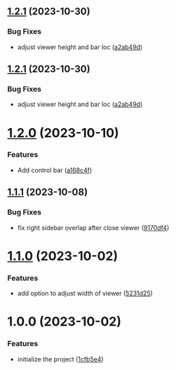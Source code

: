 ## [1.2.1](https://github.com/duydl/logseq-calibre-annotation/compare/v1.2.0...v1.2.1) (2023-10-30)


### Bug Fixes

* adjust viewer height and bar loc ([a2ab49d](https://github.com/duydl/logseq-calibre-annotation/commit/a2ab49da367a84fdc213e65d4f14d1a592ee9720))

## [1.2.1](https://github.com/duydl/logseq-calibre-annotation/compare/v1.2.0...v1.2.1) (2023-10-30)


### Bug Fixes

* adjust viewer height and bar loc ([a2ab49d](https://github.com/duydl/logseq-calibre-annotation/commit/a2ab49da367a84fdc213e65d4f14d1a592ee9720))

# [1.2.0](https://github.com/duydl/logseq-calibre-annotation/compare/v1.1.1...v1.2.0) (2023-10-10)


### Features

* Add control bar ([a168c4f](https://github.com/duydl/logseq-calibre-annotation/commit/a168c4f9c33821e34c0599063e6d8bfdb6dce656))

## [1.1.1](https://github.com/duydl/logseq-calibre-annotation/compare/v1.1.0...v1.1.1) (2023-10-08)


### Bug Fixes

* fix right sidebar overlap after close viewer ([9170df4](https://github.com/duydl/logseq-calibre-annotation/commit/9170df4da4d67544a4fb17a9b63ea99ce5671a6d))

# [1.1.0](https://github.com/duydl/logseq-calibre-annotation/compare/v1.0.0...v1.1.0) (2023-10-02)


### Features

* add option to adjust width of viewer ([5231d25](https://github.com/duydl/logseq-calibre-annotation/commit/5231d252044b90edb62ad334044ceacc4028bc3c))

# 1.0.0 (2023-10-02)


### Features

* initialize the project ([1cfb5e4](https://github.com/duydl/logseq-calibre-annotation/commit/1cfb5e49bef83511d887f4d1314310f4b66d5c74))
